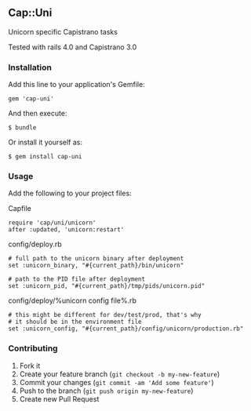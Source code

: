 ## Cap::Uni

Unicorn specific Capistrano tasks

Tested with rails 4.0 and Capistrano 3.0

### Installation

Add this line to your application's Gemfile:

    gem 'cap-uni'

And then execute:

    $ bundle

Or install it yourself as:

    $ gem install cap-uni

### Usage

Add the following to your project files:

Capfile  
  
    require 'cap/uni/unicorn'  
    after :updated, 'unicorn:restart'  


config/deploy.rb  

    # full path to the unicorn binary after deployment  
    set :unicorn_binary, "#{current_path}/bin/unicorn"  
    
    # path to the PID file after deployment  
    set :unicorn_pid, "#{current_path}/tmp/pids/unicorn.pid"  

config/deploy/%unicorn config file%.rb  

    # this might be different for dev/test/prod, that's why  
    # it should be in the environment file  
    set :unicorn_config, "#{current_path}/config/unicorn/production.rb"  

### Contributing

1. Fork it
2. Create your feature branch (`git checkout -b my-new-feature`)
3. Commit your changes (`git commit -am 'Add some feature'`)
4. Push to the branch (`git push origin my-new-feature`)
5. Create new Pull Request
